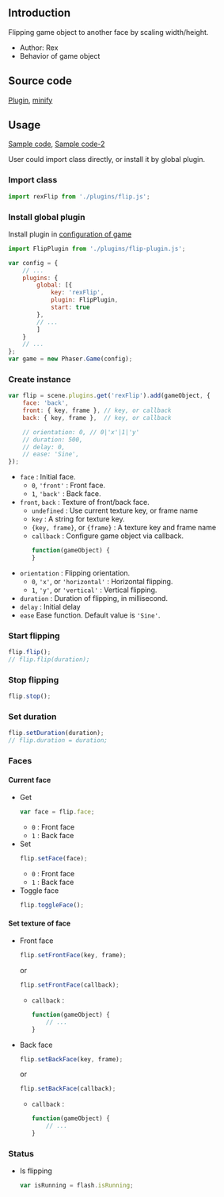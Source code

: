 ## Introduction

Flipping game object to another face by scaling width/height.

- Author: Rex
- Behavior of game object

## Source code

[Plugin](https://github.com/rexrainbow/phaser3-rex-notes/blob/master/plugins/flip-plugin.js), [minify](https://github.com/rexrainbow/phaser3-rex-notes/blob/master/plugins/dist/rexflipplugin.min.js)

## Usage

[Sample code](https://github.com/rexrainbow/phaser3-rex-notes/tree/master/examples/flip), [Sample code-2](https://github.com/rexrainbow/phaser3-rex-notes/tree/master/examples/ui-flip)

User could import class directly, or install it by global plugin.

### Import class

```javascript
import rexFlip from './plugins/flip.js';
```

### Install global plugin

Install plugin in [configuration of game](game.md#configuration)

```javascript
import FlipPlugin from './plugins/flip-plugin.js';

var config = {
    // ...
    plugins: {
        global: [{
            key: 'rexFlip',
            plugin: FlipPlugin,
            start: true
        },
        // ...
        ]
    }
    // ...
};
var game = new Phaser.Game(config);
```

### Create instance

```javascript
var flip = scene.plugins.get('rexFlip').add(gameObject, {
    face: 'back',
    front: { key, frame }, // key, or callback
    back: { key, frame },  // key, or callback

    // orientation: 0, // 0|'x'|1|'y'
    // duration: 500,
    // delay: 0,
    // ease: 'Sine',
});
```

- `face` : Initial face.
    - `0`, `'front'` : Front face.
    - `1`, `'back'` : Back face.
- `front`, `back` : Texture of front/back face.
    - `undefined` : Use current texture key, or frame name
    - `key` : A string for texture key.
    - `{key, frame}`, or `{frame}` : A texture key and frame name
    - `callback` : Configure game object via callback.
        ```javascript
        function(gameObject) {
        }
        ```
- `orientation` : Flipping orientation.
    - `0`, `'x'`, or `'horizontal'` : Horizontal flipping.
    - `1`, `'y'`, or `'vertical'` : Vertical flipping.
- `duration` : Duration of flipping, in millisecond.
- `delay` : Initial delay
- `ease` Ease function. Default value is `'Sine'`.

### Start flipping

```javascript
flip.flip();
// flip.flip(duration);
```

### Stop flipping

```javascript
flip.stop();
```

### Set duration

```javascript
flip.setDuration(duration);
// flip.duration = duration;
```

### Faces

#### Current face

- Get
    ```javascript
    var face = flip.face;
    ```
    - `0` : Front face
    - `1` : Back face
- Set
    ```javascript
    flip.setFace(face);
    ```
    - `0` : Front face
    - `1` : Back face
- Toggle face
    ```javascript
    flip.toggleFace();
    ```

#### Set texture of face

- Front face
    ```javascript
    flip.setFrontFace(key, frame);
    ```
    or
    ```javascript
    flip.setFrontFace(callback);
    ```
    - `callback` : 
        ```javascript
        function(gameObject) {
            // ...            
        }
        ```
- Back face
    ```javascript
    flip.setBackFace(key, frame);
    ```
    or
    ```javascript
    flip.setBackFace(callback);
    ```
    - `callback` : 
        ```javascript
        function(gameObject) {
            // ...            
        }
        ```

### Status

- Is flipping
    ```javascript
    var isRunning = flash.isRunning;
    ```
